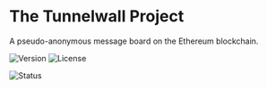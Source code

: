 # The Tunnelwall Project
A pseudo-anonymous message board on the Ethereum blockchain.

![Version](https://img.shields.io/badge/version-1.0-orange)
![License](https://img.shields.io/badge/license-MIT-green)

![Status](https://img.shields.io/website?down_message=offline&up_message=online&url=https%3A%2F%2Ftunnelwall.com)